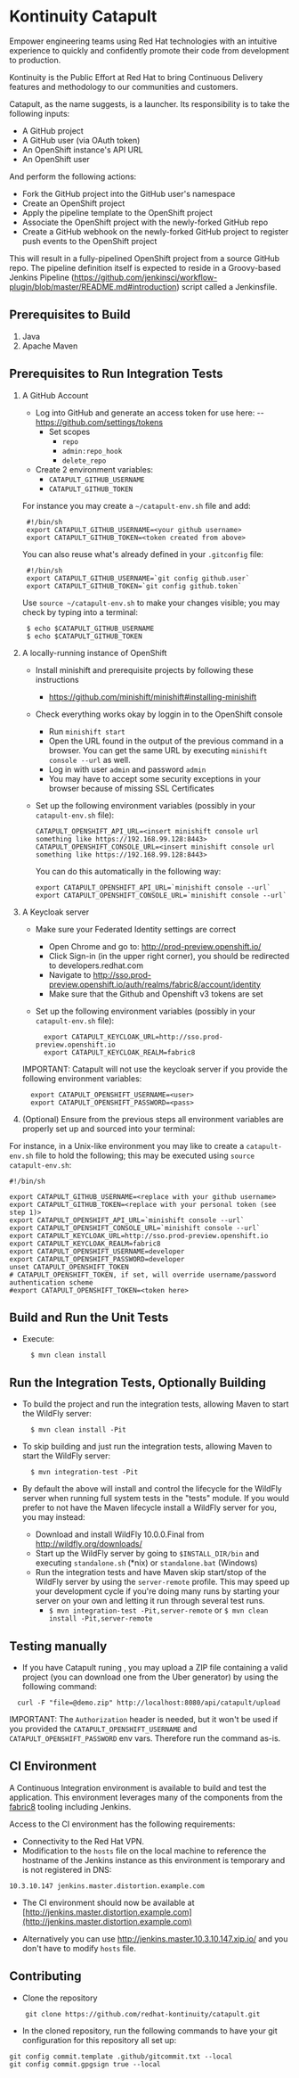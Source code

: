 # Kontinuity Catapult
Empower engineering teams using Red Hat technologies with an intuitive experience to quickly and confidently promote their code from development to production.

Kontinuity is the Public Effort at Red Hat to bring Continuous Delivery features and methodology to our communities and customers.

Catapult, as the name suggests, is a launcher.  Its responsibility is to take the following inputs:

* A GitHub project
* A GitHub user (via OAuth token)
* An OpenShift instance's API URL
* An OpenShift user

And perform the following actions:

* Fork the GitHub project into the GitHub user's namespace
* Create an OpenShift project
* Apply the pipeline template to the OpenShift project
* Associate the OpenShift project with the newly-forked GitHub repo
* Create a GitHub webhook on the newly-forked GitHub project to register push events to the OpenShift project

This will result in a fully-pipelined OpenShift project from a source GitHub repo.  The pipeline definition itself is expected to reside in a Groovy-based Jenkins Pipeline (https://github.com/jenkinsci/workflow-plugin/blob/master/README.md#introduction) script called a Jenkinsfile.

Prerequisites to Build
----------------------
1. Java
2. Apache Maven

Prerequisites to Run Integration Tests
--------------------------------------

1. A GitHub Account

    * Log into GitHub and generate an access token for use here:
    --  https://github.com/settings/tokens
        * Set scopes
            * `repo`
            * `admin:repo_hook`
            * `delete_repo`
    * Create 2 environment variables:
        * `CATAPULT_GITHUB_USERNAME`
        * `CATAPULT_GITHUB_TOKEN`

    For instance you may create a `~/catapult-env.sh` file and add:
    
        #!/bin/sh
        export CATAPULT_GITHUB_USERNAME=<your github username>
        export CATAPULT_GITHUB_TOKEN=<token created from above>
    
    You can also reuse what's already defined in your `.gitconfig` file:
    
        #!/bin/sh
        export CATAPULT_GITHUB_USERNAME=`git config github.user`
        export CATAPULT_GITHUB_TOKEN=`git config github.token`

    Use `source ~/catapult-env.sh` to make your changes visible; you may check by typing into a terminal:

        $ echo $CATAPULT_GITHUB_USERNAME
        $ echo $CATAPULT_GITHUB_TOKEN

     
2. A locally-running instance of OpenShift 

    * Install minishift and prerequisite projects by following these instructions
        * https://github.com/minishift/minishift#installing-minishift
	
    * Check everything works okay by loggin in to the OpenShift console
        * Run `minishift start`
        * Open the URL found in the output of the previous command in a browser. You can get the same URL by executing `minishift console --url` as well.
        * Log in with user `admin` and password `admin`
        * You may have to accept some security exceptions in your browser because of missing SSL Certificates

    * Set up the following environment variables (possibly in your `catapult-env.sh` file):
        ```
        CATAPULT_OPENSHIFT_API_URL=<insert minishift console url something like https://192.168.99.128:8443>
        CATAPULT_OPENSHIFT_CONSOLE_URL=<insert minishift console url something like https://192.168.99.128:8443>
        ```
        
        You can do this automatically in the following way:       
        ```
        export CATAPULT_OPENSHIFT_API_URL=`minishift console --url`
        export CATAPULT_OPENSHIFT_CONSOLE_URL=`minishift console --url`
        ```

3. A Keycloak server

    * Make sure your Federated Identity settings are correct
        * Open Chrome and go to: http://prod-preview.openshift.io/
        * Click Sign-in (in the upper right corner), you should be redirected to developers.redhat.com
        * Navigate to http://sso.prod-preview.openshift.io/auth/realms/fabric8/account/identity
        * Make sure that the Github and Openshift v3 tokens are set

    * Set up the following environment variables (possibly in your `catapult-env.sh` file): 
      ```
        export CATAPULT_KEYCLOAK_URL=http://sso.prod-preview.openshift.io
        export CATAPULT_KEYCLOAK_REALM=fabric8
      ```
    IMPORTANT: Catapult will not use the keycloak server if you provide the following environment variables:
      ```    
        export CATAPULT_OPENSHIFT_USERNAME=<user>
        export CATAPULT_OPENSHIFT_PASSWORD=<pass>
      ```

4. (Optional) Ensure from the previous steps all environment variables are properly set up and sourced into your terminal:

For instance, in a Unix-like environment you may like to create a `catapult-env.sh` file to hold the following; this may be executed using `source catapult-env.sh`: 

```
#!/bin/sh 

export CATAPULT_GITHUB_USERNAME=<replace with your github username>
export CATAPULT_GITHUB_TOKEN=<replace with your personal token (see step 1)>
export CATAPULT_OPENSHIFT_API_URL=`minishift console --url`
export CATAPULT_OPENSHIFT_CONSOLE_URL=`minishift console --url`
export CATAPULT_KEYCLOAK_URL=http://sso.prod-preview.openshift.io
export CATAPULT_KEYCLOAK_REALM=fabric8
export CATAPULT_OPENSHIFT_USERNAME=developer
export CATAPULT_OPENSHIFT_PASSWORD=developer
unset CATAPULT_OPENSHIFT_TOKEN
# CATAPULT_OPENSHIFT_TOKEN, if set, will override username/password authentication scheme
#export CATAPULT_OPENSHIFT_TOKEN=<token here>

```
    
    
     
Build and Run the Unit Tests
----------------------------

* Execute:

        $ mvn clean install
        
Run the Integration Tests, Optionally Building
----------------------------------------------

* To build the project and run the integration tests, allowing Maven to start the WildFly server:
 
        $ mvn clean install -Pit


* To skip building and just run the integration tests, allowing Maven to start the WildFly server:

        $ mvn integration-test -Pit
        
* By default the above will install and control the lifecycle for the WildFly server when running full system tests in the "tests" module.  If you would prefer to not have the Maven lifecycle install a WildFly server for you, you may instead:
    * Download and install WildFly 10.0.0.Final from http://wildfly.org/downloads/
    * Start up the WildFly server by going to `$INSTALL_DIR/bin` and executing `standalone.sh` (*nix) or `standalone.bat` (Windows)
    * Run the integration tests and have Maven skip start/stop of the WildFly server by using the `server-remote` profile.  This may speed up your development cycle if you're doing many runs by starting your server on your own and letting it run through several test runs.
        * `$ mvn integration-test -Pit,server-remote` or `$ mvn clean install -Pit,server-remote`

Testing manually
----------------------------
* If you have Catapult runing , you may upload a ZIP file containing a valid project (you can download one from the Uber generator) by using the following command: 
```
  curl -F "file=@demo.zip" http://localhost:8080/api/catapult/upload
```

IMPORTANT: The `Authorization` header is needed, but it won't be used if you provided the `CATAPULT_OPENSHIFT_USERNAME` and `CATAPULT_OPENSHIFT_PASSWORD` env vars. 
Therefore run the command as-is.
        
CI Environment
----------------------------

A Continuous Integration environment is available to build and test the application. This environment leverages many of the components from the [fabric8](http://fabric8.io/) tooling including Jenkins.

Access to the CI environment has the following requirements:

*  Connectivity to the Red Hat VPN.
*  Modification to the `hosts` file on the local machine to reference the hostname of the Jenkins instance as this environment is temporary and is not registered in DNS:

```
10.3.10.147 jenkins.master.distortion.example.com
```

 * The CI environment should now be available at [http://jenkins.master.distortion.example.com](http://jenkins.master.distortion.example.com)

 * Alternatively you can use http://jenkins.master.10.3.10.147.xip.io/ and you don't have to modify `hosts` file.


Contributing
------------

* Clone the repository
```
	git clone https://github.com/redhat-kontinuity/catapult.git
```

* In the cloned repository, run the following commands to have your git configuration for this repository all set up: 
```
git config commit.template .github/gitcommit.txt --local
git config commit.gpgsign true --local
```
